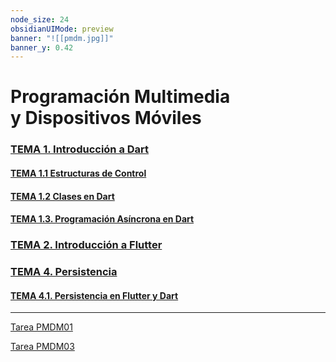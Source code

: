 ```yaml
---
node_size: 24
obsidianUIMode: preview
banner: "![[pmdm.jpg]]"
banner_y: 0.42
---
```

# Programación Multimedia <br>y Dispositivos Móviles

### [TEMA 1. Introducción a Dart](Teoría/TEMA%201.%20Introducción%20a%20Dart.md)

#### [TEMA 1.1 Estructuras de Control](Teoría/TEMA%201.1%20Estructuras%20de%20Control.md)

#### [TEMA 1.2 Clases en Dart](Teoría/TEMA%201.2%20Clases%20en%20Dart.md)

#### [TEMA 1.3. Programación Asíncrona en Dart](Teoría/TEMA%201.3.%20Programación%20Asíncrona%20en%20Dart.md)

### [TEMA 2. Introducción a Flutter](Teoría/TEMA%202.%20Introducción%20a%20Flutter.md)

### [TEMA 4. Persistencia](Teoría/TEMA%204.%20Persistencia.md)
#### [TEMA 4.1. Persistencia en Flutter y Dart](Teoría/TEMA%204.1.%20Persistencia%20en%20Flutter%20y%20Dart.md)

---
[Tarea PMDM01](Práctica/Tareas/Tarea%20PMDM01.md)

[Tarea PMDM03](Práctica/Tareas/Tarea%20PMDM03.md)